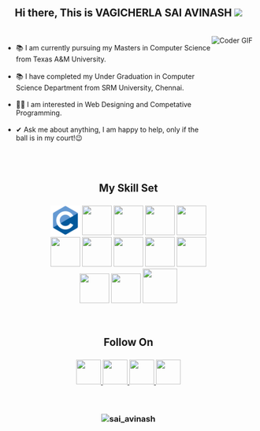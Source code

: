 <!DOCTYPE >
<html>
  <div style="display: flex">
    <div>
      <h2 align="center">
        <strong> Hi there, This is VAGICHERLA SAI AVINASH 
        <img src="https://media1.giphy.com/media/v1.Y2lkPTc5MGI3NjExcDhmaDE5ZHpwZHhpc2xwMHZibGI0YmJiMjU5ZjRmdXJ6M2pua3ZvYyZlcD12MV9pbnRlcm5hbF9naWZfYnlfaWQmY3Q9cw/hvRJCLFzcasrR4ia7z/giphy.gif" width="30px"></strong>
      </h2>
      <br />
      <img
      alt="Coder GIF"
      height="250"
      src="https://miro.medium.com/max/1360/0*7Q3yvSIv_t0ioJ-Z.gif"
      style="max-width: 100%"
      align="right"
      data-target="animated-image.originalImage"
    />
      <div>
        <ul style="text-decoration: none;">
          <li> 📚 I am currently pursuing my Masters in Computer Science from Texas A&M
        University.</li><br/>  
          <li>📚 I have completed my Under Graduation in Computer Science
        Department from SRM University, Chennai.</li><br />  
          <li>👨‍💻 I am interested in Web Designing and Competative Programming.</li><br />  
          <li>✔ Ask me about anything, I am happy to help, only if the ball is in my court!😉</li>
        </ul>
      </div>
    </div>
  </div>
  <body>
    <br />  
    <h2 align="center">My Skill Set</h2>
    <h3 align="center">
      <img
        src="https://raw.githubusercontent.com/devicons/devicon/master/icons/c/c-original.svg"
        target="_blank"
        height="60"
        width="60"
      />
      <img
        src="https://upload.wikimedia.org/wikipedia/commons/thumb/1/18/ISO_C%2B%2B_Logo.svg/1822px-ISO_C%2B%2B_Logo.svg.png"
        target="_blank"
        height="60"
        width="60"
      />
      <img
        src="https://img.icons8.com/?size=100&id=13679&format=png&color=000000"
        target="_blank"
        height="60"
        width="60"
      />
      <img
        src="https://cdn3.iconfinder.com/data/icons/logos-and-brands-adobe/512/267_Python-512.png"
        target="_blank"
        height="60"
        width="60"
      />
      <img
        src="https://images.vexels.com/media/users/3/166383/isolated/preview/6024bc5746d7436c727825dc4fc23c22-html-programming-language-icon.png"
        target="_blank"
        height="60"
        width="60"
      />
      <br />
      <img
        src="https://img.icons8.com/?size=100&id=108784&format=png&color=000000"
        target="_blank"
        height="60"
        width="60"
      />
      <img
        src="https://cdn.iconscout.com/icon/free/png-512/javascript-1-225993.png"
        target="_blank"
        height="60"
        width="60"
      />
      <img
        src="https://upload.wikimedia.org/wikipedia/commons/a/a7/React-icon.svg"
        target="_blank"
        height="60"
        width="60"
      />
      <img
        src="https://cdn.iconscout.com/icon/free/png-512/node-js-1174925.png"
        target="_blank"
        height="60"
        width="60"
      />
      <img
        src="https://upload.wikimedia.org/wikipedia/commons/3/3f/Git_icon.svg"
        target="_blank"
        height="60"
        width="60"
      />
      <br />
      <img
        src="https://upload.wikimedia.org/wikipedia/commons/a/af/Tux.png"
        target="_blank"
        height="60"
        width="60"
      />
      <img
        src="https://upload.wikimedia.org/wikipedia/commons/9/96/Sass_Logo_Color.svg"
        target="_blank"
        height="60"
        width="60"
      />
      <img
        src="https://upload.wikimedia.org/wikipedia/commons/8/87/Sql_data_base_with_logo.png"
        target="_blank"
        height="70"
        width="70"
      />
    </h3>
    <br />
    <h2 align="center">Follow On</h2>
    <h3 align="center">
      <a href="https://www.linkedin.com/in/vagicherla-sai-avinash-066037199/">
        <img
          src="https://upload.wikimedia.org/wikipedia/commons/thumb/c/ca/LinkedIn_logo_initials.png/768px-LinkedIn_logo_initials.png"
          target="_blank"
          height="50"
          width="50"
        />
      </a>
      <a href="https://twitter.com/VagicherlaA">
        <img
          src="https://cdn-icons-png.flaticon.com/512/124/124021.png"
          target="_blank"
          height="50"
          width="50"
        />
      </a>
      <a href="https://leetcode.com/saiavinashvenkata/">
        <img
          src="https://upload.wikimedia.org/wikipedia/commons/1/19/LeetCode_logo_black.png"
          target="_blank"
          height="50"
          width="50"
        />
      </a>
      <a href="https://www.hackerrank.com/RA1911003010754">
        <img
          src="https://cdn.worldvectorlogo.com/logos/hackerrank.svg"
          target="_blank"
          height="50"
          width="50"
        />
      </a>
      <br />
      <br />
      <br />
      <p>
        <img
          align="centre"
          src="https://github-readme-stats.vercel.app/api/top-langs?username=SaiAvinash2002&show_icons=true&locale=en&layout=compact&theme=tokyonight"
          alt="sai_avinash"
        />
      </p>
    </h3>
  </body>
</html>
